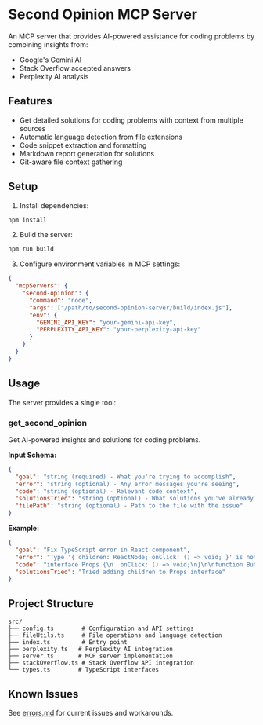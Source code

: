 # Second Opinion MCP Server

An MCP server that provides AI-powered assistance for coding problems by combining insights from:
- Google's Gemini AI
- Stack Overflow accepted answers
- Perplexity AI analysis

## Features

- Get detailed solutions for coding problems with context from multiple sources
- Automatic language detection from file extensions
- Code snippet extraction and formatting
- Markdown report generation for solutions
- Git-aware file context gathering

## Setup

1. Install dependencies:
```bash
npm install
```

2. Build the server:
```bash
npm run build
```

3. Configure environment variables in MCP settings:
```json
{
  "mcpServers": {
    "second-opinion": {
      "command": "node",
      "args": ["/path/to/second-opinion-server/build/index.js"],
      "env": {
        "GEMINI_API_KEY": "your-gemini-api-key",
        "PERPLEXITY_API_KEY": "your-perplexity-api-key"
      }
    }
  }
}
```

## Usage

The server provides a single tool:

### get_second_opinion

Get AI-powered insights and solutions for coding problems.

**Input Schema:**
```json
{
  "goal": "string (required) - What you're trying to accomplish",
  "error": "string (optional) - Any error messages you're seeing",
  "code": "string (optional) - Relevant code context",
  "solutionsTried": "string (optional) - What solutions you've already tried",
  "filePath": "string (optional) - Path to the file with the issue"
}
```

**Example:**
```json
{
  "goal": "Fix TypeScript error in React component",
  "error": "Type '{ children: ReactNode; onClick: () => void; }' is not assignable to type 'IntrinsicAttributes'",
  "code": "interface Props {\n  onClick: () => void;\n}\n\nfunction Button({ children, onClick }: Props) {\n  return <button onClick={onClick}>{children}</button>;\n}",
  "solutionsTried": "Tried adding children to Props interface"
}
```

## Project Structure

```
src/
├── config.ts        # Configuration and API settings
├── fileUtils.ts     # File operations and language detection
├── index.ts         # Entry point
├── perplexity.ts   # Perplexity AI integration
├── server.ts       # MCP server implementation
├── stackOverflow.ts # Stack Overflow API integration
└── types.ts        # TypeScript interfaces
```

## Known Issues

See [errors.md](./errors.md) for current issues and workarounds.
